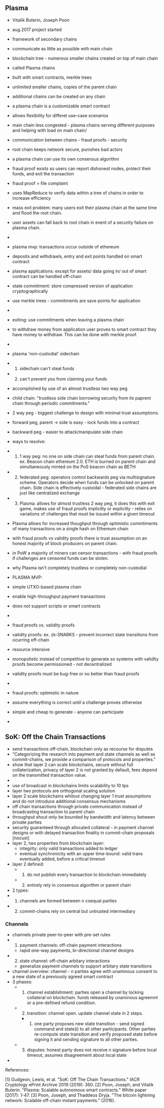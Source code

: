 ## Plasma

- Vitalik Buterin, Joseph Poon
- aug.2017 project started
- framework of secondary chains 
- communicate as little as possible with main chain
- blockchain tree - numerous smaller chains created on top of main chain
- called Plasma chains
- built with smart contracts, merkle trees
- unlimited smaller chains, copies of the parent chain
- additional chains can be created on any chain
- a plasma chain is a customizable smart contract
- allows flexibility for differet use-case scenarios
- main chain less congested - plasma chains serving different purposes and helping with load on main chain/
- communication between chains - fraud proofs - security
- root chain keeps network secure, punishes bad actors
- a plasma chain can use its own consensus algorithm 
- fraud proof exists so users can report dishonest nodes, protect their funds, and exit the transaction 
- fraud proof = file complaint
- uses MapReduce to verify data within a tree of chains in order to increase efficiency
- mass exit problem: many users exit their plasma chain at the same time and flood the root chain.
- user assets can fall back to root chain in event of a security failure on plasma chain. 
- 
- plasma mvp: transactions occur outside of ethereum
- deposits and withdrawls, entry and exit points handled on smart contract
- plasma applications: except for assets/ data going in/ out of smart contract can be handled off-chain
- state commitment: store compressed version of application cryptographically
- use merkle trees - commitments are save points for application
- 
- exiting: use commitments when leaving a plasma chain
- to withdraw money from application user proves to smart contract they have money to withdraw. This can be done with merkle proof. 
- 
- plasma 'non-custodial' sidechain 
- 1. sidechain can't steal funds
- 2. can't prevent you from claiming your funds
- accomplished by use of an almost trustless two way peg
- child chain: "trustless side chain borrowing security from its paprent chain through periodic commitments."

- 2 way peg - biggest challenge to design with minimal trust assumptions. 
- forward peg, parent -> side is easy - lock funds into a contract
- backward peg - easier to attack/manipulate side chain

- ways to resolve:
- 1. 1 way peg: no one on side chain can steal funds from parent chain. ex. Beacon chain ethereum 2.0. ETH is burned on parent chain and simultaneously minted on the PoS beacon chain as BETH
- 2. federated peg: operators control backwards peg via multisignature scheme. Operators decide when funds can be unlocked on parent chain. Side chain is effectively custoidal - federated side chains are just like centralized exchange
- 3. Plasma: allows for almost trustless 2 way peg, it does this with exit game, makes use of fraud proofs implicitly or explicitly - relies on variations of challenges that must be issued within a given timeout

- Plasma allows for increased thoughput through optimistic commtiments of many transactions on a single hash on Ethereum chain 

- with fraud proofs vs validity proofs there is trust assumption on an honest majority of block producers on parent chain. 
- in PoW a majority of miners can censor transactions - with fraud proofs if challenges are censored funds can be stolen. 
- why Plasma isn't completely trustless or completely non-custodial 


- PLASMA MVP:
- simple UTXO-based plasma chain
- enable high-throughput payment transactions
- does not support scripts or smart contracts
- 
- fraud proofs vs. validity proofs

- validity proofs: ex. zk-SNARKS - prevent incorrect state transitions from ocurring off-chain
- resource intensive
- monopolistic instead of competitive to generate so systems with validity proofs become permissioned - not decentralized
- validity proofs must be bug-free or no better than fraud proofs
- 

- fraud proofs: optimistic in nature 
- assume everything is correct until a challenge proves otherwise
- simple and cheap to generate - anyone can participate
- 

## SoK: Off the Chain Transactions  
- send transactions off-chain, blockchain only as recourse for disputes  
- "Categorizing the research into payment and state channels as well as commit-chains, we provide a comparison of protocols and properties."
- show that layer 2 can scale blockchains, secure without full collaterization, privacy of layer 2 is not granted by default, fees depend on the transmitted transaction value.
- 
- use of broadcast in blockchains limits scalability to 10 tps  
- layer two protocols are orthogonal scaling solution   
- layer 2 scale blockchains whitout changing layer 1 trust assumptions and do not introduce additional consensus mechanisms  
- off chain transactions through private communication instead of broadcasting transaction to parent chain  
- throughput shout only be bounded by bandwidth and latency between private parties
- security guaranteed through allocated collateral - in payment channel designs or with delayed transaction finality in commit-chain proposals [nocust]  
- layer 2, two properties from blockchain layer:
    - integrity: only valid transactions added to ledger
    - eventual synchronicity with an upper time-bound: valid trans eventually added, before a critical timeout
- layer 2 defined:
    - 1. do not publish every transaction to blockchain immediately
    - 2. entirely rely in consensus algorithm or parent chain 
- 2 types:  
- 1. channels are formed between n coequal parties
- 2. commit-chains rely on central but untrusted intermediary

### Channels 
- channels private peer-to-peer with pre-set rules
- 1. payment channels: off-chain payment interactions
    - rapid one-way payments, bi-directional channel designs
- 2. state channel: off-chain arbitary interactions
    - generalize payment channels to support arbitary state transitions
- channel overview: channel - n parties agree with unaminous consent to a new state of a previously agreed smart contract
- 3 phases:
    - 1. channel establishment: parties open a channel by locking collateral on blockchain. funds released by unaminous agreemnt or a pre-defined refund condition.
    - 2. transition: channel open. update channel state in 2 steps. 
        - 1. one party proposes new state transition - send signed command and state(i) to all other participants. Other parties re-compute state transition and verify proposed state before signing it and sending signature to all other parties.
    - 3. disputes: honest party does not receive n signature before local timeout, assumes disagreement about local state
- 

 




References:

[1] Gudgeon, Lewis, et al. "SoK: Off The Chain Transactions." IACR Cryptology ePrint Archive 2019 (2019): 360.
[2] Poon, Joseph, and Vitalik Buterin. "Plasma: Scalable autonomous smart contracts." White paper (2017): 1-47.
[3] Poon, Joseph, and Thaddeus Dryja. "The bitcoin lightning network: Scalable off-chain instant payments." (2016).